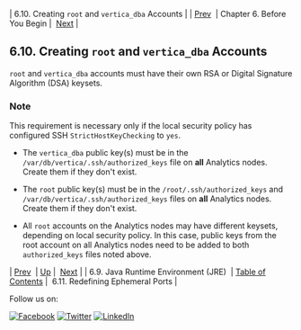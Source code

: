 | 6.10. Creating `root` and `vertica_dba` Accounts |
| [Prev](byb.jre.php)  | Chapter 6. Before You Begin |  [Next](byb.redefine_ephemeral_ports.php) |

## 6.10. Creating `root` and `vertica_dba` Accounts

`root` and `vertica_dba` accounts must have their own RSA or Digital Signature Algorithm (DSA) keysets.

### Note

This requirement is necessary only if the local security policy has configured SSH `StrictHostKeyChecking` to `yes`.

*   The `vertica_dba` public key(s) must be in the `/var/db/vertica/.ssh/authorized_keys` file on **all** Analytics nodes. Create them if they don't exist.

*   The `root` public key(s) must be in the `/root/.ssh/authorized_keys` and `/var/db/vertica/.ssh/authorized_keys` files on **all** Analytics nodes. Create them if they don't exist.

*   All `root` accounts on the Analytics nodes may have different keysets, depending on local security policy. In this case, public keys from the root account on all Analytics nodes need to be added to both `authorized_keys` files noted above.

| [Prev](byb.jre.php)  | [Up](before_you_begin.php) |  [Next](byb.redefine_ephemeral_ports.php) |
| 6.9. Java Runtime Environment (JRE)  | [Table of Contents](index.php) |  6.11. Redefining Ephemeral Ports |

Follow us on:

[![Facebook](https://support.messagesystems.com/images/icon-facebook.png)](http://www.facebook.com/messagesystems) [![Twitter](https://support.messagesystems.com/images/icon-twitter.png)](http://twitter.com/#!/MessageSystems) [![LinkedIn](https://support.messagesystems.com/images/icon-linkedin.png)](http://www.linkedin.com/company/message-systems)